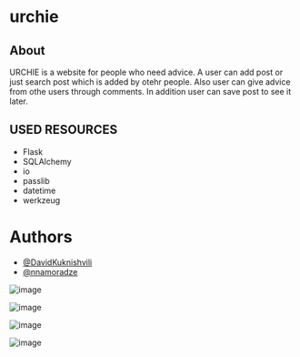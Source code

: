 # urchie

## About
URCHIE is a website for people who need advice. A user can add post or just search post which is added by otehr people. Also user can give advice from othe users through comments. In addition user can save post to see it later.

## USED RESOURCES

- Flask
- SQLAlchemy
- io
- passlib
- datetime
- werkzeug

# Authors
- [@DavidKuknishvili](https://github.com/DavidKuknishvili)
- [@nnamoradze](https://github.com/nnamoradze)

![image](https://user-images.githubusercontent.com/92639690/173135396-a1892339-e2c8-48e0-b629-95875f10bfad.png)

![image](https://user-images.githubusercontent.com/92639690/173136236-a5ac1d77-da35-49ed-b694-45513705f060.png)

![image](https://user-images.githubusercontent.com/92639690/173136374-53465a92-f101-4171-af14-4dd1994aa1df.png)

![image](https://user-images.githubusercontent.com/92639690/173136503-c9412940-fe8b-4f3d-82eb-5f0fd5bca687.png)
